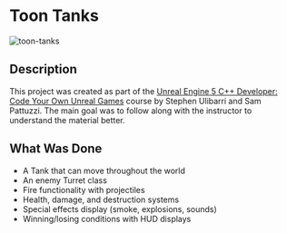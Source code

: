 # Toon Tanks

![toon-tanks](https://github.com/sha-ridi/toon-tanks/assets/171169539/cd4a0b90-f85c-4b1d-8535-85aa1b7cce06)

## Description
This project was created as part of the [Unreal Engine 5 C++ Developer: Code Your Own Unreal Games](https://www.gamedev.tv/courses/unreal-5-0-c-developer-learn-c-and-make-video-games) course by Stephen Ulibarri and Sam Pattuzzi. The main goal was to follow along with the instructor to understand the material better.

## What Was Done
- A Tank that can move throughout the world
- An enemy Turret class
- Fire functionality with projectiles
- Health, damage, and destruction systems
- Special effects display (smoke, explosions, sounds)
- Winning/losing conditions with HUD displays
 
